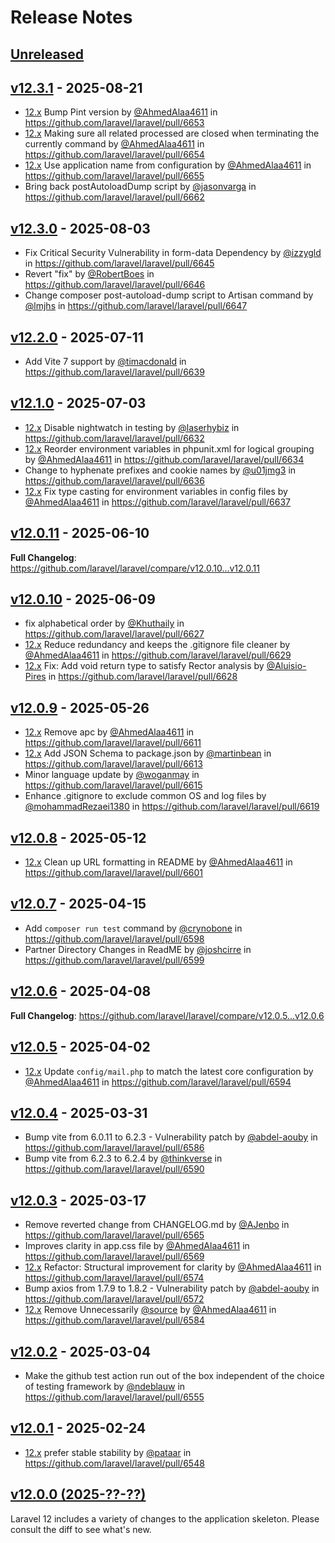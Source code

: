 # Release Notes

## [Unreleased](https://github.com/laravel/laravel/compare/v12.3.1...12.x)

## [v12.3.1](https://github.com/laravel/laravel/compare/v12.3.0...v12.3.1) - 2025-08-21

* [12.x] Bump Pint version by [@AhmedAlaa4611](https://github.com/AhmedAlaa4611) in <https://github.com/laravel/laravel/pull/6653>
* [12.x] Making sure all related processed are closed when terminating the currently command by [@AhmedAlaa4611](https://github.com/AhmedAlaa4611) in <https://github.com/laravel/laravel/pull/6654>
* [12.x] Use application name from configuration by [@AhmedAlaa4611](https://github.com/AhmedAlaa4611) in <https://github.com/laravel/laravel/pull/6655>
* Bring back postAutoloadDump script by [@jasonvarga](https://github.com/jasonvarga) in <https://github.com/laravel/laravel/pull/6662>

## [v12.3.0](https://github.com/laravel/laravel/compare/v12.2.0...v12.3.0) - 2025-08-03

* Fix Critical Security Vulnerability in form-data Dependency by [@izzygld](https://github.com/izzygld) in <https://github.com/laravel/laravel/pull/6645>
* Revert "fix" by [@RobertBoes](https://github.com/RobertBoes) in <https://github.com/laravel/laravel/pull/6646>
* Change composer post-autoload-dump script to Artisan command by [@lmjhs](https://github.com/lmjhs) in <https://github.com/laravel/laravel/pull/6647>

## [v12.2.0](https://github.com/laravel/laravel/compare/v12.1.0...v12.2.0) - 2025-07-11

* Add Vite 7 support by [@timacdonald](https://github.com/timacdonald) in <https://github.com/laravel/laravel/pull/6639>

## [v12.1.0](https://github.com/laravel/laravel/compare/v12.0.11...v12.1.0) - 2025-07-03

* [12.x] Disable nightwatch in testing by [@laserhybiz](https://github.com/laserhybiz) in <https://github.com/laravel/laravel/pull/6632>
* [12.x] Reorder environment variables in phpunit.xml for logical grouping by [@AhmedAlaa4611](https://github.com/AhmedAlaa4611) in <https://github.com/laravel/laravel/pull/6634>
* Change to hyphenate prefixes and cookie names by [@u01jmg3](https://github.com/u01jmg3) in <https://github.com/laravel/laravel/pull/6636>
* [12.x] Fix type casting for environment variables in config files by [@AhmedAlaa4611](https://github.com/AhmedAlaa4611) in <https://github.com/laravel/laravel/pull/6637>

## [v12.0.11](https://github.com/laravel/laravel/compare/v12.0.10...v12.0.11) - 2025-06-10

**Full Changelog**: <https://github.com/laravel/laravel/compare/v12.0.10...v12.0.11>

## [v12.0.10](https://github.com/laravel/laravel/compare/v12.0.9...v12.0.10) - 2025-06-09

* fix alphabetical order by [@Khuthaily](https://github.com/Khuthaily) in <https://github.com/laravel/laravel/pull/6627>
* [12.x] Reduce redundancy and keeps the .gitignore file cleaner by [@AhmedAlaa4611](https://github.com/AhmedAlaa4611) in <https://github.com/laravel/laravel/pull/6629>
* [12.x] Fix: Add void return type to satisfy Rector analysis by [@Aluisio-Pires](https://github.com/Aluisio-Pires) in <https://github.com/laravel/laravel/pull/6628>

## [v12.0.9](https://github.com/laravel/laravel/compare/v12.0.8...v12.0.9) - 2025-05-26

* [12.x] Remove apc by [@AhmedAlaa4611](https://github.com/AhmedAlaa4611) in <https://github.com/laravel/laravel/pull/6611>
* [12.x] Add JSON Schema to package.json by [@martinbean](https://github.com/martinbean) in <https://github.com/laravel/laravel/pull/6613>
* Minor language update by [@woganmay](https://github.com/woganmay) in <https://github.com/laravel/laravel/pull/6615>
* Enhance .gitignore to exclude common OS and log files by [@mohammadRezaei1380](https://github.com/mohammadRezaei1380) in <https://github.com/laravel/laravel/pull/6619>

## [v12.0.8](https://github.com/laravel/laravel/compare/v12.0.7...v12.0.8) - 2025-05-12

* [12.x] Clean up URL formatting in README by [@AhmedAlaa4611](https://github.com/AhmedAlaa4611) in <https://github.com/laravel/laravel/pull/6601>

## [v12.0.7](https://github.com/laravel/laravel/compare/v12.0.6...v12.0.7) - 2025-04-15

* Add `composer run test` command by [@crynobone](https://github.com/crynobone) in <https://github.com/laravel/laravel/pull/6598>
* Partner Directory Changes in ReadME by [@joshcirre](https://github.com/joshcirre) in <https://github.com/laravel/laravel/pull/6599>

## [v12.0.6](https://github.com/laravel/laravel/compare/v12.0.5...v12.0.6) - 2025-04-08

**Full Changelog**: <https://github.com/laravel/laravel/compare/v12.0.5...v12.0.6>

## [v12.0.5](https://github.com/laravel/laravel/compare/v12.0.4...v12.0.5) - 2025-04-02

* [12.x] Update `config/mail.php` to match the latest core configuration by [@AhmedAlaa4611](https://github.com/AhmedAlaa4611) in <https://github.com/laravel/laravel/pull/6594>

## [v12.0.4](https://github.com/laravel/laravel/compare/v12.0.3...v12.0.4) - 2025-03-31

* Bump vite from 6.0.11 to 6.2.3 - Vulnerability patch by [@abdel-aouby](https://github.com/abdel-aouby) in <https://github.com/laravel/laravel/pull/6586>
* Bump vite from 6.2.3 to 6.2.4 by [@thinkverse](https://github.com/thinkverse) in <https://github.com/laravel/laravel/pull/6590>

## [v12.0.3](https://github.com/laravel/laravel/compare/v12.0.2...v12.0.3) - 2025-03-17

* Remove reverted change from CHANGELOG.md by [@AJenbo](https://github.com/AJenbo) in <https://github.com/laravel/laravel/pull/6565>
* Improves clarity in app.css file by [@AhmedAlaa4611](https://github.com/AhmedAlaa4611) in <https://github.com/laravel/laravel/pull/6569>
* [12.x] Refactor: Structural improvement for clarity by [@AhmedAlaa4611](https://github.com/AhmedAlaa4611) in <https://github.com/laravel/laravel/pull/6574>
* Bump axios from 1.7.9 to 1.8.2 - Vulnerability patch by [@abdel-aouby](https://github.com/abdel-aouby) in <https://github.com/laravel/laravel/pull/6572>
* [12.x] Remove Unnecessarily [@source](https://github.com/source) by [@AhmedAlaa4611](https://github.com/AhmedAlaa4611) in <https://github.com/laravel/laravel/pull/6584>

## [v12.0.2](https://github.com/laravel/laravel/compare/v12.0.1...v12.0.2) - 2025-03-04

* Make the github test action run out of the box independent of the choice of testing framework by [@ndeblauw](https://github.com/ndeblauw) in <https://github.com/laravel/laravel/pull/6555>

## [v12.0.1](https://github.com/laravel/laravel/compare/v12.0.0...v12.0.1) - 2025-02-24

* [12.x] prefer stable stability by [@pataar](https://github.com/pataar) in <https://github.com/laravel/laravel/pull/6548>

## [v12.0.0 (2025-??-??)](https://github.com/laravel/laravel/compare/v11.0.2...v12.0.0)

Laravel 12 includes a variety of changes to the application skeleton. Please consult the diff to see what's new.

[12.x]: https://github.com/laravel/laravel/compare/v12.0.0...12.x
